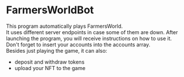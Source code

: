 # FarmersWorldBot
 This program automatically plays FarmersWorld.<br>
 It uses different server endpoints in case some of them are down. After launching the program, you will receive instructions on how to use it.<br>
 Don't forget to insert your accounts into the accounts array.<br>
 Besides just playing the game, it can also:<br>
 - deposit and withdraw tokens
 - upload your NFT to the game
